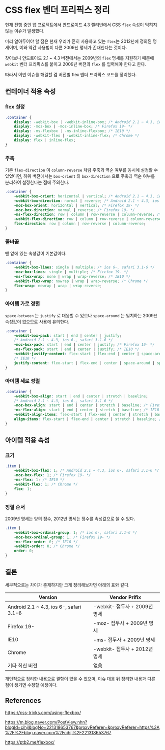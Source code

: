 # CSS flex 벤더 프리픽스 정리

현재 진행 중인 앱 프로젝트에서 안드로이드 4.3 젤리빈에서 CSS `flex` 속성이 먹히지 않는 이슈가 발생했다.  

<!--우리 모두 하위 버전을 멀리합시다!-->

미리 알아두어야 할 점은 현재 우리가 흔히 사용하고 있는 `flex`는 2012년에 정의된 명세이며, 이와 약간 사용법이 다른 2009년 명세가 존재한다는 것이다.

찾아보니 안드로이드 2.1 ~ 4.3 버전에서는 2009년의 `flex` 명세를 지원하기 때문에 `webkit` 벤더 프리픽스를 붙이고 2009년 버전의 `flex` 를 입력해야 한다고 한다.

따라서 이번 이슈를 해결할 겸 버전별 flex 벤더 프리픽스 코드를 정리했다.



## 컨테이너 적용 속성

### flex 설정

```css
.container {
    display: -webkit-box | -webkit-inline-box; /* Android 2.1 ~ 4.3, ios 6-, safari 3.1-6 */
    display: -moz-box | -moz-inline-box; /* Firefox 19- */
    display: -ms-flexbox | -ms-inline-flexbox; /* IE10 */
    display: -webkit-flex | -webkit-inline-flex; /* Chrome */
    display: flex | inline-flex;
}
```




### 주축

기존 `flex-direction` 이 `column-reverse` 처럼 주축과 역순 여부를 동시에 설정할 수 있었다면, 하위 버전에서는 `box-orient` 와 `box-direction` 으로 주축과 역순 여부를 분리하여 설정한다는 점에 주의한다.

```css
.container {
    -webkit-box-orient: horizontal | vertical; /* Android 2.1 ~ 4.3, ios 6-, safari 3.1-6 */
    -webkit-box-direction: normal | reverse; /* Android 2.1 ~ 4.3, ios 6-, safari 3.1-6 */
    -moz-box-orient: horizontal | vertical; /* Firefox 19- */
    -moz-box-direction: normal | reverse; /* Firefox 19- */
    -ms-flex-direction: row | column | row-reverse | column-reverse; /* IE10 */
    -webkit-flex-direction: row | column | row-reverse | column-reverse; /* Chrome */
    flex-direction: row | column | row-reverse | column-reverse;
}
```



### 줄바꿈

맨 앞에 있는 속성값이 기본값이다.

```css
.container {
    -webkit-box-lines: single | multiple; /* ios 6-, safari 3.1-6 */
    -moz-box-lines: single | multiple; /* Firefox 19- */
    -ms-flex-wrap: none | wrap | wrap-reverse; /* IE10 */
    -webkit-flex-wrap: nowrap | wrap | wrap-reverse; /* Chrome */
    flex-wrap: nowrap | wrap | wrap-reverse;
}
```



### 아이템 가로 정렬

  `space-between` 는 `justify` 로 대응할 수 있으나  `space-around` 는 일치하는 2009년 속성값이 없으므로 사용에 유의한다.

```css
.container {
    -webkit-box-pack: start | end | center | justify;
    /* Android 2.1 ~ 4.3, ios 6-, safari 3.1-6 */
    -moz-box-pack: start | end | center | justify; /* Firefox 19- */
    -ms-flex-pack: start | end | center | justify; /* IE10 */
    -webkit-justify-content: flex-start | flex-end | center | space-around | space-between;
    /* IE10 */
    justify-content: flex-start | flex-end | center | space-around | space-between; /* Chrome */
}
```



### 아이템 세로 정렬

```css
.container {
    -webkit-box-align: start | end | center | stretch | baseline;
    /* Android 2.1 ~ 4.3, ios 6-, safari 3.1-6 */
    -moz-box-align: start | end | center | stretch | baseline; /* Firefox 19- */
    -ms-flex-align: start | end | center | stretch | baseline; /* IE10 */
    -webkit-align-items: flex-start | flex-end | center | stretch | baseline; /* IE10 */
    align-items: flex-start | flex-end | center | stretch | baseline; /* Chrome */
}
```



## 아이템 적용 속성

### 크기

```css
.item {
    -webkit-box-flex: 1; /* Android 2.1 ~ 4.3, ios 6-, safari 3.1-6 */
    -moz-box-flex: 1; /* Firefox 19- */
    -ms-flex: 1; /* IE10 */
    -webkit-flex: 1; /* Chrome */
   	flex: 1;
}
```



### 정렬 순서

2009년 명세는 양의 정수, 2012년 명세는 정수를 속성값으로 쓸 수 있다.

```css
.item {
	-webkit-box-ordinal-group: 1; /* ios 6-, safari 3.1-6 */
	-moz-box-ordinal-group: 1; /* Firefox 19- */
	-ms-flex-order: 0; /* IE10 */
	-webkit-order: 0; /* Chrome */
	order: 0;
}
```



## 결론

세부적으로는 차이가 존재하지만 크게 정리해보자면 아래의 표와 같다.


| Version                                 | Vendor Prifix                 |
| --------------------------------------- | ----------------------------- |
| Android 2.1 ~ 4.3, ios 6-, safari 3.1-6 | -webkit- 접두사 + 2009년 명세 |
| Firefox 19-                             | -moz- 접두사 + 2009년 명세    |
| IE10                                    | -ms- 접두사 + 2009년 명세     |
| Chrome                                  | -webkit- 접두사 + 2012년 명세 |
| 기타 최신 버전                          | 없음                          |

개인적으로 정리한 내용으로 결함이 있을 수 있으며, 이슈 대응 뒤 정리한 내용과 다른 점이 생기면 수정할 예정이다.



## References

<https://css-tricks.com/using-flexbox/> 

<https://m.blog.naver.com/PostView.nhn?blogId=cihjl&logNo=221318653767&proxyReferer=&proxyReferer=https%3A%2F%2Fblog.naver.com%2Fcihjl%2F221318653767> 

<https://ptb2.me/flexbox/> 
